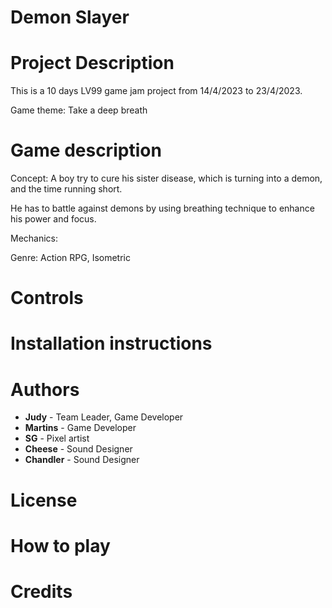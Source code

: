# Demon Slayer

# Project Description
This is a 10 days LV99 game jam project from 14/4/2023 to 23/4/2023. 

Game theme: Take a deep breath

# Game description
Concept: A boy try to cure his sister disease, which is turning into a demon, and the time running short. 

He has to battle against demons by using breathing technique to enhance his power and focus. 

Mechanics: 

Genre: Action RPG, Isometric

# Controls

# Installation instructions

# Authors
* **Judy** - Team Leader, Game Developer
* **Martins** - Game Developer
* **SG** - Pixel artist
* **Cheese** - Sound Designer
* **Chandler** - Sound Designer

# License

# How to play

# Credits

